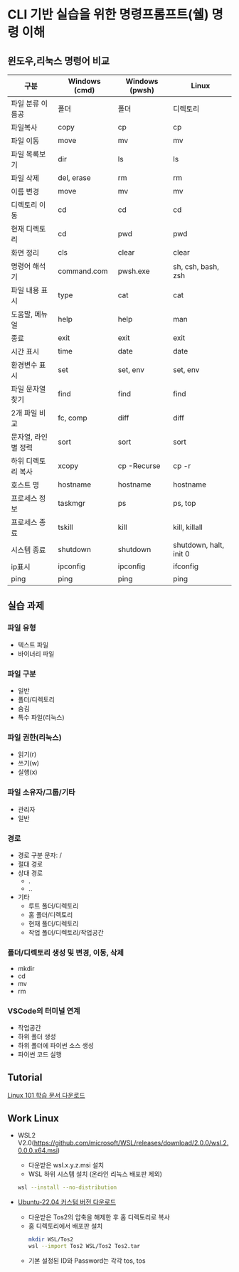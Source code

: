 # CLI 기반 실습을 위한 명령프롬프트(쉘) 명령 이해

## 윈도우,리눅스 명령어 비교
|구분|Windows (cmd)| Windows (pwsh) | Linux|
|----|-------|-------|-----|
|파일 분류 이름공| 폴더 | 폴더 | 디렉토리|
|파일복사|	copy|	cp | cp|
|파일 이동|	move|	mv | mv|
|파일 목록보기|	dir|	ls | ls|
|파일 삭제|	del, erase|	rm | rm|
|이름 변경|	move|	mv | mv|
|디렉토리 이동|	cd|	cd | cd|
|현재 디렉토리|	cd|	pwd | pwd|
|화면 정리|	cls|	clear | clear|
|명령어 해석기|	command.com|	pwsh.exe | sh, csh, bash, zsh|
|파일 내용 표시|	type|	cat | cat|
|도움말, 메뉴얼|	help|	help | man|
|종료|	exit|	exit | exit|
|시간 표시|	time|	date | date|
|환경변수 표시|	set| set, env | set, env|
|파일 문자열 찾기|	find|	find | find|
|2개 파일 비교|	fc, comp|	diff | diff|
|문자열, 라인별 정력|	sort|	sort | sort|
|하위 디렉토리 복사|	xcopy|	cp -Recurse | cp -r|
|호스트 명|	hostname|	hostname | hostname|
|프로세스 정보|	taskmgr|	ps | ps, top|
|프로세스 종료|	tskill|	kill | kill, killall|
|시스템 종료|	shutdown|	shutdown | shutdown, halt, init 0|
|ip표시|	ipconfig|	ipconfig | ifconfig|
|ping| ping|	ping  | ping|

## 실습 과제
### 파일 유형
- 텍스트 파일
- 바이너리 파일

### 파일 구분
- 일반
- 폴더/디렉토리
- 숨김
- 특수 파일(리눅스)

### 파일 권한(리눅스)
- 읽기(r)
- 쓰기(w)
- 실행(x)

### 파일 소유자/그룹/기타
- 관리자
- 일반

### 경로
- 경로 구분 문자: /
- 절대 경로
- 상대 경로
  - .
  - ..
- 기타
  - 루트 폴더/디렉토리
  - 홈 폴더/디렉토리
  - 현재 폴더/디렉토리
  - 작업 폴더/디렉토리/작업공간
    
### 폴더/디렉토리 생성 및 변경, 이동, 삭제
- mkdir
- cd
- mv
- rm

### VSCode의 터미널 연계
- 작업공간
- 하위 폴더 생성
- 하위 폴더에 파이썬 소스 생성
- 파이썬 코드 실행

## Tutorial
[Linux 101 학습 문서 다운로드](https://koreaoffice-my.sharepoint.com/:b:/g/personal/devcamp_korea_ac_kr/EdckMnQG59VNqr1iV954x9cBx_KDmaFLW0Kpf7qNUal7ag?e=YpWWku)

## Work Linux
- WSL2 V2.0(https://github.com/microsoft/WSL/releases/download/2.0.0/wsl.2.0.0.0.x64.msi)
  - 다운받은 wsl.x.y.z.msi 설치
  - WSL 하위 시스템 설치 (온라인 리눅스 배포판 제외) 
  ```sh
  wsl --install --no-distribution
  ```
  
- [Ubuntu-22.04 커스텀 버전 다운로드](https://koreaoffice-my.sharepoint.com/:u:/g/personal/devcamp_korea_ac_kr/EYBrZMC3uEJBqirmRD1inBsBvNz6N3-prbNWJ114N6XMOQ?e=hgEO7M)
  - 다운받은 Tos2의 압축을 해제한 후 홈 디렉토리로 복사
  - 홈 디렉토리에서 배포판 설치
    ```sh
    mkdir WSL/Tos2
    wsl --import Tos2 WSL/Tos2 Tos2.tar
    ```
  - 기본 설정된 ID와 Password는 각각 tos, tos    
